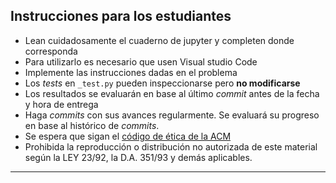 

## Instrucciones para los estudiantes


- Lean cuidadosamente el cuaderno de jupyter y completen donde corresponda
- Para utilizarlo es necesario que usen Visual studio Code
- Implemente las instrucciones dadas en el problema
- Los *tests* en `_test.py` pueden inspeccionarse pero **no modificarse**
- Los resultados se evaluarán en base al último *commit* antes de la fecha y hora de entrega
- Haga *commits* con sus avances regularmente. Se evaluará su progreso en base al histórico de *commits*. 
- Se espera que sigan el [código de ética de la ACM](https://www.acm.org/code-of-ethics)
- Prohibida la reproducción o distribución no autorizada de este material según la LEY 23/92, la D.A. 351/93 y demás aplicables.

---

